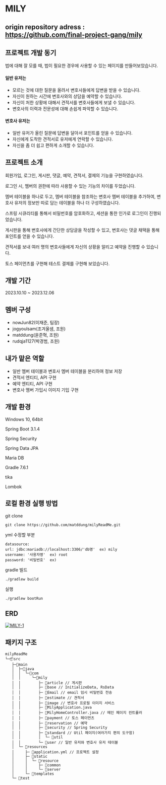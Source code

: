MILY
====
origin repository adress : https://github.com/final-project-gang/mily
----------------

프로젝트 개발 동기
-----------------
법에 대해 잘 모를 때, 법이 필요한 경우에 사용할 수 있는 페이지를 만들어보았습니다.

#### 일반 유저는
- 모르는 것에 대한 질문을 올려서 변호사들에게 답변을 받을 수 있습니다.
- 자신이 원하는 시간에 변호사와의 상담을 예약할 수 있습니다.
- 자신이 처한 상황에 대해서 견적서를 변호사들에게 보낼 수 있습니다.
- 변호사의 이력과 전문성에 대해 손쉽게 파악할 수 있습니다.

#### 변호사 유저는
- 일반 유저가 올린 질문에 답변을 달아서 포인트를 얻을 수 있습니다.
- 자신에게 도착한 견적서로 유저에게 연락할 수 있습니다.
- 자신을 좀 더 쉽고 편하게 소개할 수 있습니다.

프로젝트 소개
------------
회원가입, 로그인, 게시판, 댓글, 예약, 견적서, 결제의 기능을 구현하였습니다.

로그인 시, 멤버의 권한에 따라 사용할 수 있는 기능의 차이를 두었습니다.

멤버 테이블을 하나로 두고, 멤버 테이블을 참조하는 변호사 멤버 테이블을 추가하여, 변호사 유저의 정보만 따로 담는 테이블을 하나 더 구성하였습니다.

스프링 시큐리티를 통해서 비밀번호를 암호화하고, 세션을 통한 인가로 로그인이 진행되었습니다.

게시판을 통해 변호사에게 간단한 상담글을 작성할 수 있고, 변호사는 댓글 채택을 통해 포인트를 얻을 수 있습니다.

견적서를 보내 여러 명의 변호사들에게 자신의 상황을 알리고 예약을 진행할 수 있습니다.

토스 페이먼츠를 구현해 테스트 결제를 구현해 보았습니다.


개발 기간
--------
2023.10.10 ~ 2023.12.06

멤버 구성
---------
- nowJun82(이재준, 팀장)
- jogyoulsam(조겨울샘, 조원)
- matddung(윤준혁, 조원)
- rudqja1127(박경범, 조원)

내가 맡은 역할
-------------
- 일반 멤버 테이블과 변호사 멤버 테이블을 분리하여 정보 저장
- 견적서 엔티티, API 구현
- 예약 엔티티, API 구현
- 변호사 멤버 가입시 이미지 기입 구현

개발 환경
--------
Windows 10, 64bit

Spring Boot 3.1.4

Spring Security

Spring Data JPA

Maria DB

Gradle 7.6.1

tika

Lombok

로컬 환경 실행 방법
------------------
git clone

    git clone https://github.com/matddung/milyReadMe.git

yml 수정할 부분

    datasource:
    url: jdbc:mariadb://localhost:3306/'db명'  ex) mily
    username: '사용자명'  ex) root
    password: '비밀번호'  ex) 

gradle 빌드

    ./gradlew build

실행

    ./gradlew bootRun

ERD
---
<a href="https://ibb.co/Z1gqytM"><img src="https://i.ibb.co/PzWqB36/MILY-1.png" alt="MILY-1" border="0"></a>

패키지 구조
----------
```
milyReadMe
└─📦src
   ├─📂main
   │  ├─📂java
   │  │  └─📂com
   │  │     └─📂mily
   │  │        ├─ 📂article // 게시판
   │  │        ├─ 📂base // InitializeData, RsData
   │  │        ├─ 📂Email // email 임시 비밀번호 전송
   │  │        ├─ 📂estimate // 견적서
   │  │        ├─ 📂image // 변호사 프로필 이미지 서비스
   │  │        ├─ 📜MilyApplication.java
   │  │        ├─ 📜MilyHomeController.java // 메인 페이지 컨트롤러
   │  │        ├─ 📂payment // 토스 페이먼츠
   │  │        ├─ 📂reservation // 예약
   │  │        ├─ 📂security // Spring Security
   │  │        ├─ 📂standard // Util 페이지(여러가지 편의 도구함)
   │  │        │  └─ 📂util
   │  │        └─ 📂user // 일반 유저와 변호사 유저 테이블
   │  └─ 📂resources
   │     ├─ 📜application.yml // 프로젝트 설정
   │     ├─ 📂static
   │     │  └─ 📂resource
   │     │     ├─ 📂common
   │     │     └─ 📂server
   │     └─ 📂templates
   └─ 📂test
```
